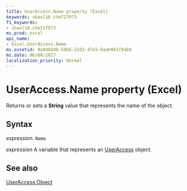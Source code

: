 ```yaml
---
title: UserAccess.Name property (Excel)
keywords: vbaxl10.chm727073
f1_keywords:
- vbaxl10.chm727073
ms.prod: excel
api_name:
- Excel.UserAccess.Name
ms.assetid: 8a0d694b-58b6-22d3-47e5-6ade061f94b0
ms.date: 06/08/2017
localization_priority: Normal
---
```



# UserAccess.Name property (Excel)

Returns or sets a  **String** value that represents the name of the object.


## Syntax

_expression_. `Name`

_expression_ A variable that represents an [UserAccess](./Excel.UserAccess.md) object.


## See also


[UserAccess Object](Excel.UserAccess.md)

